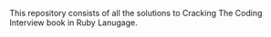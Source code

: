 This repository consists of all the solutions to Cracking The Coding Interview book in Ruby Lanugage.

